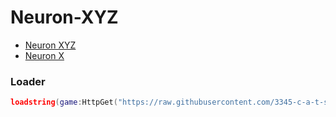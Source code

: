 # Neuron-XYZ
- [Neuron XYZ](https://discord.gg/wPaQZwhMHy)
- [Neuron X](https://discord.gg/neuron)

### Loader
```lua
loadstring(game:HttpGet("https://raw.githubusercontent.com/3345-c-a-t-s-u-s/Neuron-XYZ/refs/heads/main/Install.lua"))()
```
